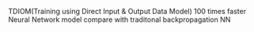 TDIOM(Training using Direct Input & Output Data Model) 100 times faster Neural Network model compare with traditonal backpropagation NN
